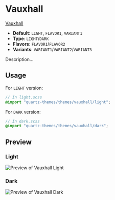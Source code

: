 # Vauxhall

[Vauxhall](https//github.com/CyanVoxel)

- **Default**: `LIGHT`, `FLAVOR1`, `VARIANT1`
- **Type**: `LIGHT`/`DARK`
- **Flavors**: `FLAVOR1`/`FLAVOR2`
- **Variants**: `VARIANT1`/`VARIANT2`/`VARIANT3`

Description...

## Usage

For `LIGHT` version:

```scss
// In light.scss
@import "quartz-themes/themes/vauxhall/light";
```

For `DARK` version:

```scss
// In dark.scss
@import "quartz-themes/themes/vauxhall/dark";
```

## Preview

### Light

![Preview of Vauxhall Light](preview-light.png)

### Dark

![Preview of Vauxhall Dark](preview-dark.png)
